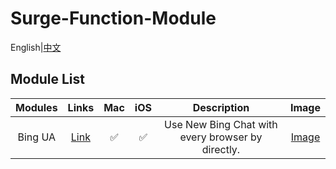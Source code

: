 # Surge-Function-Module
English|[中文](https://github.com/Vinetan/Surge-Function-Module/tree/main/README-CN.md)
## Module List
|**Modules**|**Links**|**Mac**|**iOS**|**Description**|**Image**|
|:--:|:--:|:--:|:--:|:--:|:--:|
|Bing UA|[Link](https://raw.githubusercontent.com/Vinetan/Surge-Function-Module/main/Module/BingUA.sgmodule)|:white_check_mark: |:white_check_mark:|Use New Bing Chat with every browser by directly.|[Image](https://github.com/Vinetan/Surge-Function-Module/tree/main/Image/BingUA/BingUA.md)
